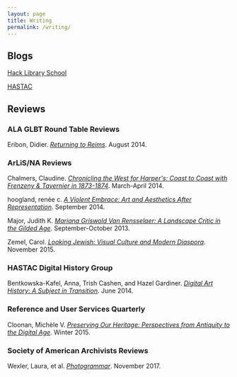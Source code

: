 ```yaml
---
layout: page
title: Writing
permalink: /writing/
---
```

## Blogs
[Hack Library School](http://hacklibraryschool.com/author/aszingarellisweet/)

[HASTAC](http://www.hastac.org/users/aszingarelli)

## Reviews
### ALA GLBT Round Table Reviews
Eribon, Didier. [*Returning to Reims*](http://www.glbtrt.ala.org/reviews/returning-to-reims/). August 2014.

### ArLiS/NA Reviews
Chalmers, Claudine. [*Chronicling the West for Harper's: Coast to Coast with Frenzeny & Tavernier in 1873-1874*](http://joomla.arlisna.org/index.php?option=com_content&amp;view=article&amp;id=181:chronicling-the-west-for-harper-s-coast-to-coast-with-frenzeny-tavernier-in-1873-1874&amp;catid=26:reviews&amp;Itemid=148). March-April 2014.

hoogland, renée c. [*A Violent Embrace: Art and Aesthetics After Representation*](http://arlisna.org/publications/reviews/408-a-violent-embrace-art-and-aesthetics-after-representation). September 2014.

Major, Judith K. [*Mariana Griswold Van Rensselaer: A Landscape Critic in the Gilded Age*](http://arlisna.org/images/reviews/2013/09/major.pdf). September-October 2013.

Zemel, Carol. [*Looking Jewish: Visual Culture and Modern Diaspora*](https://arlisna.org/publications/reviews/743-looking-jewish-visual-culture-and-modern-diaspora). November 2015.

### HASTAC Digital History Group
Bentkowska-Kafel, Anna, Trish Cashen, and Hazel Gardiner. [*Digital Art History: A Subject in Transition*](https://www.hastac.org/blogs/aszingarelli/2014/06/18/digital-history-spring-series-book-review-5-digital-art-history). June 2014.

### Reference and User Services Quarterly
Cloonan, Michèle V. [*Preserving Our Heritage: Perspectives from Antiquity to the Digital Age*](https://journals.ala.org/rusq/article/view/5871). Winter 2015.

### Society of American Archivists Reviews
Wexler, Laura, et al. [*Photogrammar*](https://reviews.americanarchivist.org/2017/11/13/photogrammar/). November 2017.
